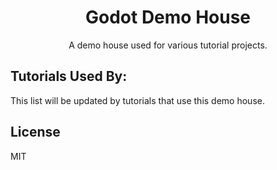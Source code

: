 <h1 align="center">Godot Demo House</h1>

<p align="center">A demo house used for various tutorial projects.<p>

## Tutorials Used By:

This list will be updated by tutorials that use this demo house.

## **License**

MIT
